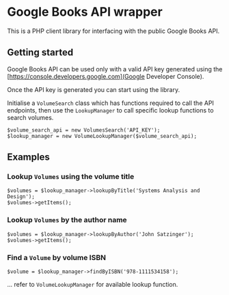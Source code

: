 # Google Books API wrapper
This is a PHP client library for interfacing with the public Google Books API.

## Getting started
Google Books API can be used only with a valid API key generated using the 
[https://console.developers.google.com](Google Developer Console).

Once the API key is generated you can start using the library.

Initialise a `VolumeSearch` class which has functions required to call the API endpoints, then use the `LookupManager`
to call specific lookup functions to search volumes.
```
$volume_search_api = new VolumesSearch('API_KEY');
$lookup_manager = new VolumeLookupManager($volume_search_api);
```

## Examples

### Lookup `Volumes` using the volume title
```
$volumes = $lookup_manager->lookupByTitle('Systems Analysis and Design');
$volumes->getItems();
```

### Lookup `Volumes` by the author name
```
$volumes = $lookup_manager->lookupByAuthor('John Satzinger');
$volumes->getItems();
```

### Find a `Volume` by volume ISBN
```
$volume = $lookup_manager->findByISBN('978-1111534158');
```

... refer to `VolumeLookupManager` for available lookup function.
